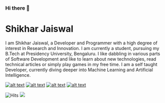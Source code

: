 ### Hi there 👋


# Shikhar Jaiswal

I am Shikhar Jaiswal, a Developer and Programmer with a high degree of interest in Research and Innovation. I am currently a student, pursuing my B.Tech at Presidency University, Bengaluru. I like dabbling in various parts of Software Development and like to learn about new technologies, read technical articles or simply play games in my free time. I am a self taught Developer, currently diving deeper into Machine Learning and Artificial Intelligence.


<!-- display the social media buttons in your README -->

[![alt text][1.1]][1]
[![alt text][2.1]][2]
[![alt text][4.1]][4]
[![alt text][6.1]][6]


<!-- links to social media icons -->
<!-- no need to change these -->

<!-- icons with padding -->

[1.1]: http://i.imgur.com/tXSoThF.png (twitter icon with padding)
[2.1]: http://i.imgur.com/P3YfQoD.png (facebook icon with padding)
[4.1]: http://i.imgur.com/YckIOms.png (tumblr icon with padding)
[6.1]: http://i.imgur.com/0o48UoR.png (github icon with padding)

<!-- icons without padding -->

[1.2]: http://i.imgur.com/wWzX9uB.png (twitter icon without padding)
[2.2]: http://i.imgur.com/fep1WsG.png (facebook icon without padding)
[4.2]: http://i.imgur.com/jDRp47c.png (tumblr icon without padding)
[6.2]: http://i.imgur.com/9I6NRUm.png (github icon without padding)


<!-- links to your social media accounts -->
<!-- update these accordingly -->

[1]: http://www.twitter.com/_shikhar_jais
[2]: http://www.facebook.com/shikhar.jai1
[4]: http://shikhar-jais.tumblr.com
[6]: http://www.github.com/shikhar1020jais1

<!-- Please don't remove this: Grab your social icons from https://github.com/carlsednaoui/gitsocial -->

<img src="https://hitcounter.pythonanywhere.com/count/tag.svg?url=https%3A%2F%2Fgithub.com%2Fshikhar1020jais1%2Fhit-counter" alt="Hits">

<img src="https://github-readme-stats.vercel.app/api/top-langs/?username=shikhar1020jais1&layout=compact&hide=html" />

